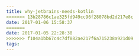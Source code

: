 ```yaml
---
title: why-jetbrains-needs-kotlin
<<<<<<< 13b28786c1ae325fd949cc96f28078bd2d217e8c
date: 2017-01-06 15:58:37
=======
date: 2017-01-05 22:28:38
>>>>>>> f104a1bb67c4c7df882ae217f6a715238a921d09
tags:
---
```

